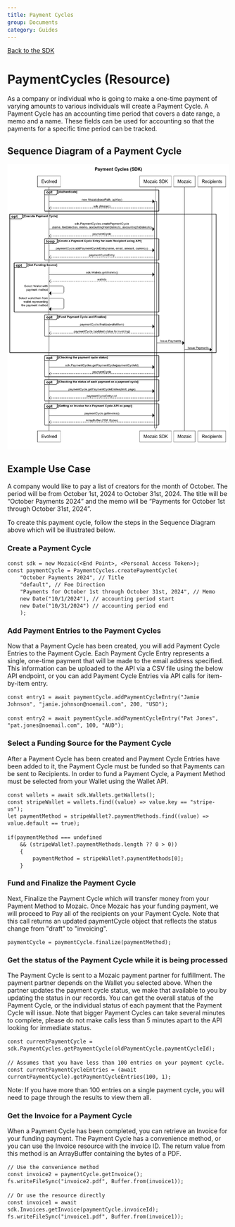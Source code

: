 ```yaml
---
title: Payment Cycles
group: Documents
category: Guides
---
```


[Back to the SDK](../index.md)

# PaymentCycles (Resource)
As a company or individual who is going to make a one-time payment of varying amounts to various individuals will create a Payment Cycle. A Payment Cycle has an accounting time period that covers a date range, a memo and a name. These fields can be used for accounting so that the payments for a specific time period can be tracked. 

## Sequence Diagram of a Payment Cycle
![A sequence diagram of a payment cycle](../images/sequence.png)

## Example Use Case
A company would like to pay a list of creators for the month of October. The period will be from October 1st, 2024 to October 31st, 2024. The title will be “October Payments 2024” and the memo will be “Payments for October 1st through October 31st, 2024”. 

To create this payment cycle, follow the steps in the Sequence Diagram above which will be illustrated below.

### Create a Payment Cycle

```
const sdk = new Mozaic(<End Point>, <Personal Access Token>); 
const paymentCycle = PaymentCycles.createPaymentCycle(
    "October Payments 2024", // Title
    "default", // Fee Direction
    "Payments for October 1st through October 31st, 2024", // Memo
    new Date("10/1/2024"), // accounting period start
    new Date("10/31/2024") // accounting period end
    );
```

### Add Payment Entries to the Payment Cycles
Now that a Payment Cycle has been created, you will add Payment Cycle Entries to the Payment Cycle. Each Payment Cycle Entry represents a single, one-time payment that will be made to the email address specified. This information can be uploaded to the API via a CSV file using the below API endpoint, or you can add Payment Cycle Entries via API calls for item-by-item entry.

```
const entry1 = await paymentCycle.addPaymentCycleEntry("Jamie Johnson", "jamie.johnson@noemail.com", 200, "USD");

const entry2 = await paymentCycle.addPaymentCycleEntry("Pat Jones", "pat.jones@noemail.com", 100, "AUD");
```

### Select a Funding Source for the Payment Cycle
After a Payment Cycle has been created and Payment Cycle Entries have been added to it, the Payment Cycle must be funded so that Payments can be sent to Recipients. In order to fund a Payment Cycle, a Payment Method must be selected from your Wallet using the Wallet API. 

```
const wallets = await sdk.Wallets.getWallets();
const stripeWallet = wallets.find((value) => value.key == "stripe-us");
let paymentMethod = stripeWallet?.paymentMethods.find((value) => value.default == true);

if(paymentMethod === undefined 
    && (stripeWallet?.paymentMethods.length ?? 0 > 0))
    {
        paymentMethod = stripeWallet?.paymentMethods[0];
    }
```

### Fund and Finalize the Payment Cycle
Next, Finalize the Payment Cycle which will transfer money from your Payment Method to Mozaic. Once Mozaic has your funding payment, we will proceed to Pay all of the recipients on your Payment Cycle. Note that this call returns an updated paymentCycle object that reflects the status change from "draft" to "invoicing".

```
paymentCycle = paymentCycle.finalize(paymentMethod);
```

### Get the status of the Payment Cycle while it is being processed
The Payment Cycle is sent to a Mozaic payment partner for fulfillment. The payment partner depends on the Wallet you selected above. When the partner updates the payment cycle status, we make that available to you by updating the status in our records. You can get the overall status of the Payment Cycle, or the individual status of each payment that the Payment Cycle will issue. Note that bigger Payment Cycles can take several minutes to complete, please do not make calls less than 5 minutes apart to the API looking for immediate status. 

```
const currentPaymentCycle = sdk.PaymentCycles.getPaymentCycle(oldPaymentCycle.paymentCycleId);

// Assumes that you have less than 100 entries on your payment cycle.
const currentPaymentCycleEntries = (await currentPaymentCycle).getPaymentCycleEntries(100, 1);
```

Note: If you have more than 100 entries on a single payment cycle, you will need to page through the results to view them all. 

### Get the Invoice for a Payment Cycle
When a Payment Cycle has been completed, you can retrieve an Invoice for your funding payment. The Payment Cycle has a convenience method, or you can use the Invoice resource with the invoice ID. The return value from this method is an ArrayBuffer containing the bytes of a PDF. 

```
// Use the convenience method
const invoice2 = paymentCycle.getInvoice();
fs.writeFileSync("invoice2.pdf", Buffer.from(invoice1));

// Or use the resource directly
const invoice1 = await sdk.Invoices.getInvoice(paymentCycle.invoiceId);
fs.writeFileSync("invoice1.pdf", Buffer.from(invoice1));
```








